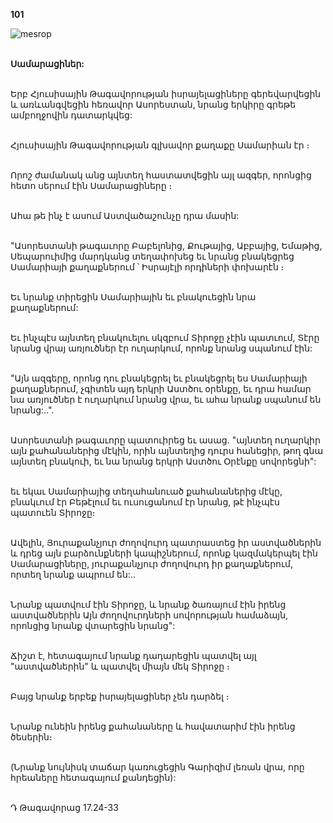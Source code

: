 **101**

![mesrop](https://volamar.ru/audio_video/foto/01/detbible/B214.BMP)

\
**Սամարացիներ:**

\
Երբ Հյուսիսային Թագավորության իսրայելացիները գերեվարվեցին և առևանգվեցին հեռավոր Ասորեստան, նրանց երկիրը գրեթե ամբողջովին դատարկվեց:

\
Հյուսիսային Թագավորության գլխավոր քաղաքը Սամարիան էր ։

\
Որոշ ժամանակ անց այնտեղ հաստատվեցին այլ ազգեր, որոնցից հետո սերում էին Սամարացիները ։

\
Ահա թե ինչ է ասում Աստվածաշունչը դրա մասին:

\
"Ասորեստանի թագաւորը Բաբելոնից, Քութայից, Աբբայից, Եմաթից, Սեպարուիմից մարդկանց տեղափոխեց եւ նրանց բնակեցրեց Սամարիայի քաղաքներում ՝ Իսրայէլի որդիների փոխարէն ։

\
Եւ նրանք տիրեցին Սամարիային եւ բնակուեցին նրա քաղաքներում:

\
Եւ ինչպէս այնտեղ բնակուելու սկզբում Տիրոջը չէին պատւում, Տէրը նրանց վրայ առյուծներ էր ուղարկում, որոնք նրանց սպանում էին:

\
"Այն ազգերը, որոնց դու բնակեցրել եւ բնակեցրել ես Սամարիայի քաղաքներում, չգիտեն այդ երկրի Աստծու օրենքը, եւ դրա համար նա առյուծներ է ուղարկում նրանց վրա, եւ ահա նրանք սպանում են նրանց:..".

\
Ասորեստանի թագաւորը պատուիրեց եւ ասաց. "այնտեղ ուղարկիր այն քահանաներից մէկին, որին այնտեղից դուրս հանեցիր, թող գնա այնտեղ բնակուի, եւ նա նրանց երկրի Աստծու Օրէնքը սովորեցնի":

\
եւ եկաւ Սամարիայից տեղահանուած քահանաներից մէկը, բնակւում էր Բեթէլում եւ ուսուցանում էր նրանց, թէ ինչպէս պատուեն Տիրոջը։

\
Ավելին, Յուրաքանչյուր ժողովուրդ պատրաստեց իր աստվածներին և դրեց այն բարձունքների կապիշներում, որոնք կազմակերպել էին Սամարացիները, յուրաքանչյուր ժողովուրդ իր քաղաքներում, որտեղ նրանք ապրում են:..

\
Նրանք պատվում էին Տիրոջը, և նրանք ծառայում էին իրենց աստվածներին Այն ժողովուրդների սովորության համաձայն, որոնցից նրանք վտարեցին նրանց":

\
Ճիշտ է, հետագայում նրանք դադարեցին պատվել այլ "աստվածներին" և պատվել միայն մեկ Տիրոջը ։

\
Բայց նրանք երբեք իսրայելացիներ չեն դարձել ։

\
Նրանք ունեին իրենց քահանաները և հավատարիմ էին իրենց ծեսերին։

\
(Նրանք նույնիսկ տաճար կառուցեցին Գարիզիմ լեռան վրա, որը հրեաները հետագայում քանդեցին):

\
Դ Թագավորաց 17.24-33
